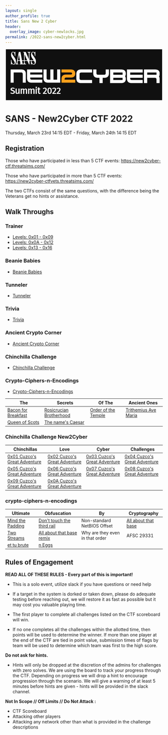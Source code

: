 ```yaml
---
layout: single
author_profile: true
title: Sans New 2 Cyber
header:
  overlay_image: cyber-newlocks.jpg
permalink: /2022-sans-new2cyber.html
---
```


<p align="center"><img src="/images/sans-new2cyber-logo.png"></p>

# SANS - New2Cyber CTF 2022
Thursday, March 23rd 14:15 EDT - Friday, March 24th 14:15 EDT

## Registration
Those who have participated in less than 5 CTF events: https://new2cyber-ctf.threatsims.com/

Those who have participated in more than 5 CTF events: https://new2cyber-ctfvets.threatsims.com/

The two CTFs consist of the same questions, with the difference being the Veterans get no hints or assistance.

## Walk Throughs

### Trainer

<ul>
<li><a href="https://logicoverflow.tech/sans-trainer1/">Levels: 0x01 - 0x09</a></li>
<li><a href="https://logicoverflow.tech/sans-trainer2/">Levels: 0x0A - 0x12</a></li>
<li><a href="https://logicoverflow.tech/sans-trainer3/">Levels: 0x13 - 0x16</a></li>
</ul>

### Beanie Babies

<ul>
<li><a href="https://logicoverflow.tech/beanie-babies/">Beanie Babies</a></li>
</ul>

### Tunneler

<ul>
<li><a href="https://logicoverflow.tech/tunneler/">Tunneler</a></li>
</ul>

### Trivia

<ul>
<li><a href="https://logicoverflow.tech/trivia/">Trivia</a></li>
</ul>

### Ancient Crypto Corner

<ul>
<li><a href="https://logicoverflow.tech/ancient-crypto/">Ancient Crypto Corner</a></li>
</ul>

### Chinchilla Challenge

<ul>
<li><a href="https://logicoverflow.tech/chinchilla/">Chinchilla Challenge</a></li>
</ul>

### Crypto-Ciphers-n-Encodings

<ul>
<li><a href="https://logicoverflow.tech/crypto-ciphers-encodings/">Crypto-Ciphers-n-Encodings</a></li>
</ul>

| The | Secrets | Of The | Ancient Ones |
|------------|------------|------------|------------|
| [Bacon for Breakfast](https://github.com/logicoverflow/ctf/tree/main/sans-new2cyber-ctf/ancient-crypto-corner/bacon) | [Rosicrucian Brotherhood](https://github.com/logicoverflow/ctf/tree/main/sans-new2cyber-ctf/ancient-crypto-corner/rosicrucian) | [Order of the Temple](https://github.com/logicoverflow/ctf/tree/main/sans-new2cyber-ctf/ancient-crypto-corner/order) | [Trithemius Ave Maria](https://github.com/logicoverflow/ctf/tree/main/sans-new2cyber-ctf/ancient-crypto-corner/trithemius) |
| [Queen of Scots](https://github.com/logicoverflow/ctf/tree/main/sans-new2cyber-ctf/ancient-crypto-corner/queen) | [The name's Caesar](https://github.com/logicoverflow/ctf/tree/main/sans-new2cyber-ctf/ancient-crypto-corner/caesar) ||

### Chinchilla Challenge New2Cyber
| Chinchillas | Love | Cyber | Challenges |
|------------|------------|------------|------------|
| [0x01 Cuzco's Great Adventure](https://github.com/logicoverflow/ctf/tree/main/sans-new2cyber-ctf/chinchilla/0x01/) | [0x02 Cuzco's Great Adventure](https://github.com/logicoverflow/ctf/tree/main/sans-new2cyber-ctf/chinchilla/0x02/) | [0x03 Cuzco's Great Adventure](https://github.com/logicoverflow/ctf/tree/main/sans-new2cyber-ctf/chinchilla/0x03/) | [0x04 Cuzco's Great Adventure](hhttps://github.com/logicoverflow/ctf/tree/main/sans-new2cyber-ctf/chinchilla/0x04/) |
| [0x05 Cuzco's Great Adventure](https://github.com/logicoverflow/ctf/tree/main/sans-new2cyber-ctf/chinchilla/0x05/) | [0x06 Cuzco's Great Adventure](https://github.com/logicoverflow/ctf/tree/main/sans-new2cyber-ctf/chinchilla/0x06/) | [0x07 Cuzco's Great Adventure](https://github.com/logicoverflow/ctf/tree/main/sans-new2cyber-ctf/chinchilla/0x07/) | [0x08 Cuzco's Great Adventure](https://github.com/logicoverflow/ctf/tree/main/sans-new2cyber-ctf/chinchilla/0x08/) |
| [0x09 Cuzco's Great Adventure](https://github.com/logicoverflow/ctf/tree/main/sans-new2cyber-ctf/chinchilla/0x09/) | [0x0A Cuzco's Great Adventure](https://github.com/logicoverflow/ctf/tree/main/sans-new2cyber-ctf/chinchilla/0x0A/) ||

### crypto-ciphers-n-encodings
| Ultimate | Obfuscation | By | Cryptography |
|------------|------------|------------|------------|
| [Mind the Padding](https://github.com/logicoverflow/ctf/tree/main/sans-new2cyber-ctf/crypto-ciphers-n-encodings/pad) | [Don't touch the third rail](https://github.com/logicoverflow/ctf/tree/main/sans-new2cyber-ctf/crypto-ciphers-n-encodings/rail) | Non-standard NetBIOS Offset | [All about that base](https://github.com/logicoverflow/ctf/tree/main/sans-new2cyber-ctf/crypto-ciphers-n-encodings/base) |
| [Two Streams](https://github.com/logicoverflow/ctf/tree/main/sans-new2cyber-ctf/crypto-ciphers-n-encodings/streams) | [All about that base remix](https://github.com/logicoverflow/ctf/tree/main/sans-new2cyber-ctf/crypto-ciphers-n-encodings/base-remix) | Why are they even in that order | AFSC 29331 |
| [et tu brute](https://github.com/logicoverflow/ctf/tree/main/sans-new2cyber-ctf/crypto-ciphers-n-encodings/brute) | [n Eggs](https://github.com/logicoverflow/ctf/tree/main/sans-new2cyber-ctf/crypto-ciphers-n-encodings/eggs) ||

## Rules of Engagement
**READ ALL OF THESE RULES - Every part of this is important!**

* This is a solo event, utilize slack if you have questions or need help

* If a target in the system is dorked or taken down, please do adequate testing before reaching out, we will restore it as fast as possible but it may cost you valuable playing time.

* The first player to complete all challenges listed on the CTF scoreboard will win.

* If no one completes all the challenges within the allotted time, then points will be used to determine the winner. If more than one player at the end of the CTF are tied in point value, submission times of flags by team will be used to determine which team was first to the high score.

**Do not ask for hints.**

* Hints will only be dropped at the discretion of the admins for challenges with zero solves. We are using the board to track your progress through the CTF. Depending on progress we will drop a hint to encourage progression through the scenario. We will give a warning of at least 5 minutes before hints are given - hints will be provided in the slack channel.

**Not In Scope // Off Limits // Do Not Attack :**

* CTF Scoreboard
* Attacking other players
* Attacking any network other than what is provided in the challenge descriptions

